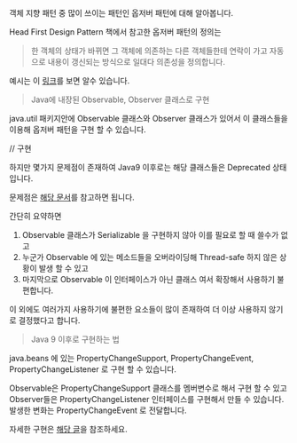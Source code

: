 객체 지향 패턴 중 많이 쓰이는 패턴인 옵저버 패턴에 대해 알아봅니다.

Head First Design Pattern 책에서 참고한 옵저버 패턴의 정의는
> 한 객체의 상태가 바뀌면 그 객체에 의존하는 다른 객체들한테 연락이 가고 자동으로 내용이 갱신되는 방식으로
일대다 의존성을 정의합니다.


예시는 이 [링크]((https://www.quora.com/What-is-Observer-design-pattern))를 보면 알수 있습니다.

> Java에 내장된 Observable, Observer 클래스로 구현 

java.util 패키지안에 Observable 클래스와 Observer 클래스가 있어서 이 클래스들을 이용해 
옵저버 패턴을 구현 할 수 있습니다.

// 구현

하지만 몇가지 문제점이 존재하여 Java9 이후로는 해당 클래스들은 Deprecated 상태입니다.

문제점은 [해당 문서]((https://stackoverflow.com/questions/46380073/observer-is-deprecated-in-java-9-what-should-we-use-instead-of-it?noredirect=1&lq=1))를 참고하면 됩니다.

간단히 요약하면
1. Observable 클래스가 Serializable 을 구현하지 않아 이를 필요로 할 때 쓸수가 없고
2. 누군가 Observable 에 있는 메소드들을 오버라이딩해 Thread-safe 하지 않은 상황이 발생 할 수 있고
3. 마지막으로 Observable 이 인터페이스가 아닌 클래스 여서 확장해서 사용하기 불편합니다.

이 외에도 여러가지 사용하기에 불편한 요소들이 많이 존재하여 더 이상 사용하지 않기로 결정했다고 합니다.

> Java 9 이후로 구현하는 법

java.beans 에 있는 PropertyChangeSupport, PropertyChangeEvent, PropertyChangeListener 로 구현 할 수 있습니다.

Observable은 PropertyChangeSupport 클래스를 멤버변수로 해서 구현 할 수 있고
Observer들은 PropertyChangeListener 인터페이스를 구현해서 만들 수 있습니다.
발생한 변화는 PropertyChangeEvent 로 전달합니다.

자세한 구현은 [해당 글]((https://www.baeldung.com/java-observer-pattern))을 참조하세요.